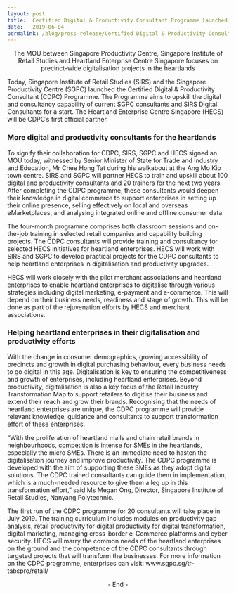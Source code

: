 ```yaml
---
layout: post
title:  Certified Digital & Productivity Consultant Programme launched to accelerate the digitalisation journey of heartland enterprises
date:   2019-06-04
permalink: /blog/press-release/Certified Digital & Productivity Consultant Programme launched to accelerate the digitalisation journey of heartland enterprises
---
```

<center>The MOU between Singapore Productivity Centre, Singapore Institute of Retail Studies and Heartland Enterprise Centre Singapore focuses on precinct-wide digitalisation projects in the heartlands </center>

<p>Today, Singapore Institute of Retail Studies (SIRS) and the Singapore Productivity Centre (SGPC) launched the Certified Digital & Productivity Consultant (CDPC) Programme. The Programme aims to upskill the digital and consultancy capability of current SGPC consultants and SIRS Digital Consultants for a start. The Heartland Enterprise Centre Singapore (HECS) will be CDPC’s first official partner.
 
<h3>More digital and productivity consultants for the heartlands</h3>

<p>To signify their collaboration for CDPC, SIRS, SGPC and HECS signed an MOU today, witnessed by Senior Minister of State for Trade and Industry and Education, Mr Chee Hong Tat during his walkabout at the Ang Mo Kio town centre. SIRS and SGPC will partner HECS to train and upskill about 100 digital and productivity consultants and 20 trainers for the next two years. After completing the CDPC programme, these consultants would deepen their knowledge in digital commerce to support enterprises in setting up their online presence, selling effectively on local and overseas eMarketplaces, and analysing integrated online and offline consumer data. 

<p>The four-month programme comprises both classroom sessions and on-the-job training in selected retail companies and capability building projects. The CDPC consultants will provide training and consultancy for selected HECS initiatives for heartland enterprises. HECS will work with SIRS and SGPC to develop practical projects for the CDPC consultants to help heartland enterprises in digitalisation and productivity upgrades. 

<p>HECS will work closely with the pilot merchant associations and heartland enterprises to enable heartland enterprises to digitalise through various strategies including digital marketing, e-payment and e-commerce. This will depend on their business needs, readiness and stage of growth. This will be done as part of the rejuvenation efforts by HECS and merchant associations. 

<h3>Helping heartland enterprises in their digitalisation and productivity efforts </h3>

<p>With the change in consumer demographics, growing accessibility of precincts and growth in digital purchasing behaviour, every business needs to go digital in this age. Digitalisation is key to ensuring the competitiveness and growth of enterprises, including heartland enterprises. Beyond productivity, digitalisation is also a key focus of the Retail Industry Transformation Map to support retailers to digitise their business and extend their reach and grow their brands. Recognising that the needs of heartland enterprises are unique, the CDPC programme will provide relevant knowledge, guidance and consultants to support transformation effort of these enterprises. 

<p>“With the proliferation of heartland malls and chain retail brands in neighbourhoods, competition is intense for SMEs in the heartlands, especially the micro SMEs. There is an immediate need to hasten the digitalisation journey and improve productivity. The CDPC programme is developed with the aim of supporting these SMEs as they adopt digital solutions. The CDPC trained consultants can guide them in implementation, which is a much-needed resource to give them a leg up in this transformation effort,” said Ms Megan Ong, Director, Singapore Institute of Retail Studies, Nanyang Polytechnic. 

<p>The first run of the CDPC programme for 20 consultants will take place in July 2019. The training curriculum includes modules on productivity gap analysis, retail productivity for digital productivity for digital transformation, digital marketing, managing cross-border e-Commerce platforms and cyber security. HECS will marry the common needs of the heartland enterprises on the ground and the competence of the CDPC consultants through targeted projects that will transform the businesses. For more information on the CDPC programme, enterprises can visit: www.sgpc.sg/tr-tabspro/retail/

<p style="text-align:center;">- End -</P>
